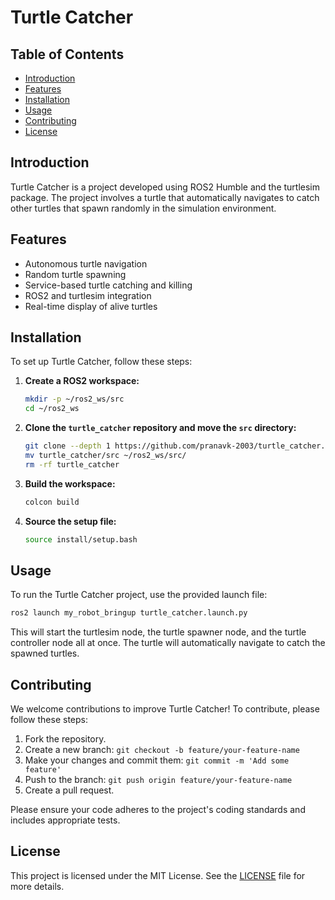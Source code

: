 
# Turtle Catcher




## Table of Contents

- [Introduction](#introduction)
- [Features](#features)
- [Installation](#installation)
- [Usage](#usage)
- [Contributing](#contributing)
- [License](#license)

## Introduction

Turtle Catcher is a project developed using ROS2 Humble and the turtlesim package. The project involves a turtle that automatically navigates to catch other turtles that spawn randomly in the simulation environment.

## Features

- Autonomous turtle navigation
- Random turtle spawning
- Service-based turtle catching and killing
- ROS2 and turtlesim integration
- Real-time display of alive turtles

## Installation

To set up Turtle Catcher, follow these steps:

1. **Create a ROS2 workspace:**
   ```sh
   mkdir -p ~/ros2_ws/src
   cd ~/ros2_ws
   ```

2. **Clone the `turtle_catcher` repository and move the `src` directory:**
   ```sh
   git clone --depth 1 https://github.com/pranavk-2003/turtle_catcher.git
   mv turtle_catcher/src ~/ros2_ws/src/
   rm -rf turtle_catcher
   ```

3. **Build the workspace:**
   ```sh
   colcon build
   ```

4. **Source the setup file:**
   ```sh
   source install/setup.bash
   ```

## Usage

To run the Turtle Catcher project, use the provided launch file:

```sh
ros2 launch my_robot_bringup turtle_catcher.launch.py
```

This will start the turtlesim node, the turtle spawner node, and the turtle controller node all at once. The turtle will automatically navigate to catch the spawned turtles.

## Contributing

We welcome contributions to improve Turtle Catcher! To contribute, please follow these steps:

1. Fork the repository.
2. Create a new branch: `git checkout -b feature/your-feature-name`
3. Make your changes and commit them: `git commit -m 'Add some feature'`
4. Push to the branch: `git push origin feature/your-feature-name`
5. Create a pull request.

Please ensure your code adheres to the project's coding standards and includes appropriate tests.

## License

This project is licensed under the MIT License. See the [LICENSE](LICENSE) file for more details.
